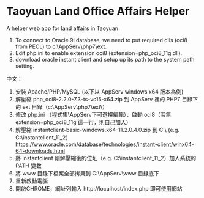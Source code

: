 # Taoyuan Land Office Affairs Helper
A helper web app for land affairs in Taoyuan

1. To connect to Oracle 9i database, we need to put required dlls (oci8 from PECL) to c:\AppServ\php7\ext\.
2. Edit php.ini to enable extension oci8 (extension=php_oci8_11g.dll).
3. download oracle instant client and setup up its path to the system path setting.

中文：
1. 安裝 Apache/PHP/MySQL (以下以 AppServ windows x64 版本為例)
2. 解壓縮 php_oci8-2.2.0-7.3-ts-vc15-x64.zip 到 AppServ 裡的 PHP7 目錄下的 ext 目錄（c:\AppServ\php7\ext\）
3. 修改 php.ini （程式集\AppServ下可選擇編輯），啟動 oci8（若無 extension=php_oci8_11g 這一行，則自己加入）
4. 解壓縮 instantclient-basic-windows.x64-11.2.0.4.0.zip 到 C:\ (e.g. C:\instantclient_11_2）
   https://www.oracle.com/database/technologies/instant-client/winx64-64-downloads.html
5. 將 instantclient 剛解壓縮後的位址（e.g. C:\instantclient_11_2）加入系統的 PATH 變數
6. 將 www 目錄下檔案全部拷貝到 C:\AppServ\www 目錄底下
7. 重新啟動電腦
8. 開啟CHROME，網址列輸入 http://localhost/index.php 即可使用網站
